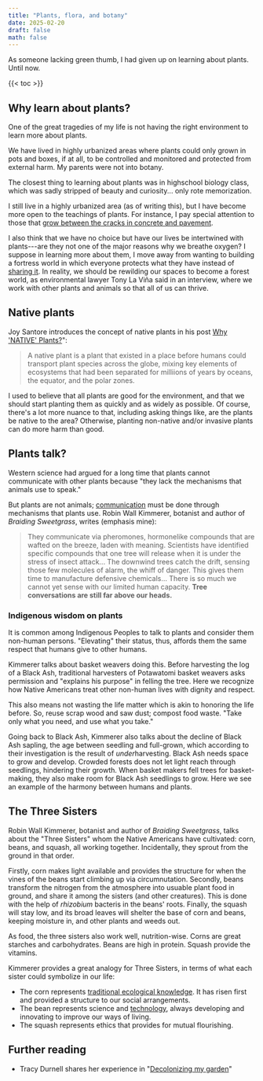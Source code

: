 ```yaml
---
title: "Plants, flora, and botany"
date: 2025-02-20
draft: false
math: false
---
```


As someone lacking green thumb, I had given up on learning about plants.
Until now.

{{< toc >}}

## Why learn about plants?

One of the great tragedies of my life is not having the right
environment to learn more about plants.

We have lived in highly urbanized areas where plants could only grown in
pots and boxes, if at all, to be controlled and monitored and protected
from external harm. My parents were not into botany.

The closest thing to learning about plants was in highschool biology
class, which was sadly stripped of beauty and curiosity... only rote
memorization.

I still live in a highly urbanized area (as of writing this), but I have
become more open to the teachings of plants. For instance, I pay special
attention to those that [grow between the cracks in concrete and pavement](/revolution).

I also think that we have no choice but have our lives be intertwined
with plants---are they not one of the major reasons why we breathe
oxygen? I suppose in learning more about them, I move away from wanting
to building a fortress world in which everyone protects what they have
instead of [sharing it](/mutual-aid). In reality, we should be rewilding
our spaces to become a forest world, as environmental lawyer Tony La
Viña said in an interview, where we work with other plants and animals
so that all of us can thrive.

## Native plants

Joy Santore introduces the concept of native plants in his post
[Why 'NATIVE' Plants?](https://www.crimepaysbutbotanydoesnt.com/blog/why-native-plants)":

> A native plant is a plant that existed in a place before humans could
> transport plant species across the globe, mixing key elements of
> ecosystems that had been separated for milliions of years by oceans, the
> equator, and the polar zones.

I used to believe that all plants are good for the environment, and that
we should start planting them as quickly and as widely as possible. Of
course, there's a lot more nuance to that, including asking things like,
are the plants be native to the area? Otherwise, planting non-native
and/or invasive plants can do more harm than good.

## Plants talk?

Western science had argued for a long time that plants cannot
communicate with other plants because "they lack the mechanisms that
animals use to speak."

But plants are not animals; [communication](/communication) must be done
through mechanisms that plants use. Robin Wall Kimmerer, botanist and author of
*Braiding Sweetgrass*, writes (emphasis mine):

> They communicate via pheromones, hormonelike compounds that are wafted
> on the breeze, laden with meaning. Scientists have identified specific
> compounds that one tree will release when it is under the stress of
> insect attack... The downwind trees catch the drift, sensing those few
> molecules of alarm, the whiff of danger. This gives them time to
> manufacture defensive chemicals... There is so much we cannot yet
> sense with our limited human capacity. **Tree conversations are still
> far above our heads.**

### Indigenous wisdom on plants

It is common among Indigenous Peoples to talk to plants and consider
them non-human persons. "Elevating" their status, thus, affords them the
same respect that humans give to other humans.

Kimmerer talks about basket weavers doing this. Before harvesting the
log of a Black Ash, traditional harvesters of Potawatomi basket weavers
asks permission and "explains his purpose" in felling the tree. Here we
recognize how Native Americans treat other non-human lives with dignity
and respect.

This also means not wasting the life matter which is akin to honoring
the life before. So, reuse scrap wood and saw dust; compost food waste.
"Take only what you need, and use what you take."

Going back to Black Ash, Kimmerer also talks about the decline of Black
Ash sapling, the age between seedling and full-grown, which according to
their investigation is the result of *under*harvesting. Black Ash needs
space to grow and develop. Crowded forests does not let light reach
through seedlings, hindering their growth. When basket makers fell trees
for basket-making, they also make room for Black Ash seedlings to grow.
Here we see an example of the harmony between humans and plants.

## The Three Sisters

Robin Wall Kimmerer, botanist and author of *Braiding Sweetgrass*, talks
about the "Three Sisters" whom the Native Americans have cultivated:
corn, beans, and squash, all working together. Incidentally, they sprout
from the ground in that order.

Firstly, corn makes light available and provides the structure for when
the vines of the beans start climbing up via circumnutation. Secondly,
beans transform the nitrogen from the atmosphere into usuable plant food
in ground, and share it among the sisters (and other creatures). This is
done with the help of *rhizobium* bacteris in the beans' roots. Finally,
the squash will stay low, and its broad leaves will shelter the base of
corn and beans, keeping moisture in, and other plants and weeds out.

As food, the three sisters also work well, nutrition-wise. Corns are
great starches and carbohydrates. Beans are high in protein. Squash
provide the vitamins.

Kimmerer provides a great analogy for Three Sisters, in terms of what
each sister could symbolize in our life:

- The corn represents [traditional ecological knowledge](/social-ecology). It has risen first and provided a structure to our social arrangements.
- The bean represents science and [technology](/technology), always
  developing and innovating to improve our ways of living.
- The squash represents ethics that provides for mutual flourishing.

## Further reading

- Tracy Durnell shares her experience in "[Decolonizing my garden](https://tracydurnell.com/2025/03/03/decolonizing-my-garden/)"
